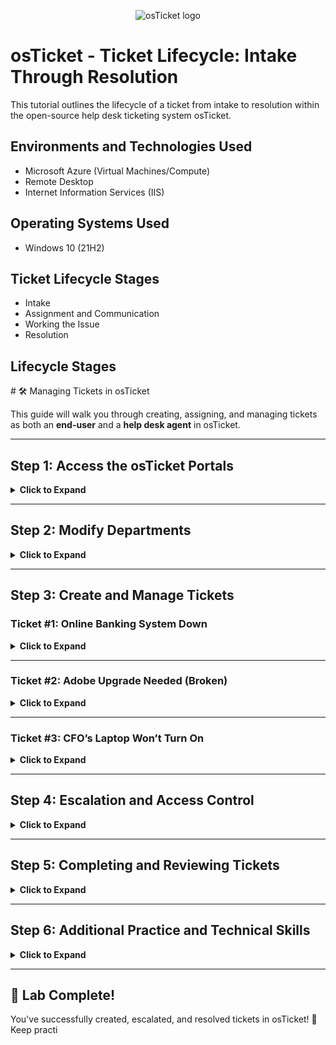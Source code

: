 <p align="center">
<img src="https://i.imgur.com/Clzj7Xs.png" alt="osTicket logo"/>
</p>

<h1>osTicket - Ticket Lifecycle: Intake Through Resolution</h1>
This tutorial outlines the lifecycle of a ticket from intake to resolution within the open-source help desk ticketing system osTicket.<br />


<!--<h2>Video Demonstration</h2>

- ### [YouTube: How to create, work, and resolves tickets within osTicket](https://www.youtube.com)
-->
<h2>Environments and Technologies Used</h2>

- Microsoft Azure (Virtual Machines/Compute)
- Remote Desktop
- Internet Information Services (IIS)

<h2>Operating Systems Used </h2>

- Windows 10</b> (21H2)

<h2>Ticket Lifecycle Stages</h2>

- Intake
- Assignment and Communication
- Working the Issue
- Resolution

<h2>Lifecycle Stages</h2>

<p>
  # 🛠️ Managing Tickets in osTicket

This guide will walk you through creating, assigning, and managing tickets as both an **end-user** and a **help desk agent** in osTicket.

---

## **Step 1: Access the osTicket Portals**
<details>
<summary><b>Click to Expand</b></summary>

### **Login Pages**
- **Admin/Analyst Login Page**:  
http://localhost/osTicket/scp/login.php

markdown
Copy
Edit
- **End-User Portal**:  
http://localhost/osTicket


</details>

---

## **Step 2: Modify Departments**
<details>
<summary><b>Click to Expand</b></summary>

1. Change **SysAdmins** to a **Top-Level Department**.
   <p>
<img src="https://github.com/Drew-Stokes/osTicket---Ticket-Lifecycle/blob/0c8b00ca1a565b881f306eeff1ec75fdf35a45ec/top_level_sysadmin.png" height="30%" width="30%" alt="Disk Sanitization Steps"/>
</p>
 
2. **Delete** (not archive) the **Maintenance Department**.
   <p>
<img src="https://github.com/Drew-Stokes/osTicket---Ticket-Lifecycle/blob/0c8b00ca1a565b881f306eeff1ec75fdf35a45ec/delete_maitanance.png" height="30%" width="30%" alt="Disk Sanitization Steps"/>
</p>

</details>

---

## **Step 3: Create and Manage Tickets**
### **Ticket #1: Online Banking System Down**
<details>
<summary><b>Click to Expand</b></summary>

#### **As an End-User**:
1. Navigate to the **End-User Portal**.
2. Create a ticket:
 - **Issue**: Entire mobile/online banking system is down.
<p>
<img src="https://github.com/Drew-Stokes/osTicket---Ticket-Lifecycle/blob/ed00ff30ed8126a3df29631b1fdd1ea11a9877c7/banking_system_down.png" height="30%" width="30%" alt="Disk Sanitization Steps"/>
</p>

#### **As a Help Desk Agent (John)**:
1. Observe the ticket’s properties:
 - 🏷️ **Priority**  
 - 🏢 **Department**  
 - ⏳ **SLA**  
 - 👤 **Assigned To**  

2. Set properties:
 - **SLA**: 🔥 **Sev-A (1 hour, 24/7)**  
 - **Department**: **Online Banking**  

3. Attempt to observe the ticket again as **John**. Can you still view or modify it?
<p>
<img src="https://github.com/Drew-Stokes/osTicket---Ticket-Lifecycle/blob/b1d2f231c607c0bf3eef68c6e30d454cdfef6e65/observe_ticket.png" height="30%" width="30%" alt="Disk Sanitization Steps"/>
</p>
4. **Work the ticket to completion as Jane**.
<p>
<img src="https://github.com/Drew-Stokes/osTicket---Ticket-Lifecycle/blob/181f4337f9f3a9962c68d777085415eb679e690d/jane_take_over.png" height="30%" width="30%" alt="Disk Sanitization Steps"/>
</p>
</details>

---

### **Ticket #2: Adobe Upgrade Needed (Broken)**
<details>
<summary><b>Click to Expand</b></summary>

#### **As an End-User**:
1. Create a ticket:
 - **Issue**: Accounting department needs Adobe upgrade, broken.
<p>
<img src="https://github.com/Drew-Stokes/osTicket---Ticket-Lifecycle/blob/181f4337f9f3a9962c68d777085415eb679e690d/adobe_ticket.png" height="30%" width="30%" alt="Disk Sanitization Steps"/>
</p>
#### **As a Help Desk Agent (John)**:
1. Observe the ticket’s properties:
 - 🏷️ **Priority**  
 - 🏢 **Department**  
 - ⏳ **SLA**  
 - 👤 **Assigned To**  

2. Set properties:
 - **SLA**: ⏳ **Sev-C (4 hours, 24/7)**  
 - **Department**: **Support**  
<p>
<img src="https://github.com/Drew-Stokes/osTicket---Ticket-Lifecycle/blob/181f4337f9f3a9962c68d777085415eb679e690d/adobe_ticket.png" height="30%" width="30%" alt="Disk Sanitization Steps"/>
</p>
3. **Work the ticket to completion as John**.
<p>
<img src="https://github.com/Drew-Stokes/osTicket---Ticket-Lifecycle/blob/450d76c365a12b4411874269916e4c2817dc25fc/john_close_out_adobe_ticket.png" height="30%" width="30%" alt="Disk Sanitization Steps"/>
</p>
</details>

---

### **Ticket #3: CFO’s Laptop Won’t Turn On**
<details>
<summary><b>Click to Expand</b></summary>

#### **As an End-User**:
1. Create a ticket:
 - **Issue**: CFO’s laptop will no longer turn on.
<p>
<img src="https://github.com/Drew-Stokes/osTicket---Ticket-Lifecycle/blob/3a36447c6863f63041b1a936139e8b10db1c9070/cfo_ticket.png" height="30%" width="30%" alt="Disk Sanitization Steps"/>
</p>

#### **As a Help Desk Agent (John)**:
1. Observe the ticket’s properties:
 - 🏷️ **Priority**  
 - 🏢 **Department**  
 - ⏳ **SLA**  
 - 👤 **Assigned To**  
<p>
<img src="https://github.com/Drew-Stokes/osTicket---Ticket-Lifecycle/blob/3a36447c6863f63041b1a936139e8b10db1c9070/setting_properties_on_cfo_ticket.png" height="30%" width="30%" alt="Disk Sanitization Steps"/>
</p>
2. Set properties:
 - **SLA**: ⏳ **Sev-B (4 hours, 24/7)**  
 - **Department**: **Support**  

3. **Work the ticket to completion as John**.
</details>

---

## **Step 4: Escalation and Access Control**
<details>
<summary><b>Click to Expand</b></summary>

1. **Set all tickets' properties**:  
 - **Sev-A tickets last (SysAdmins)**.  
 - Observe that the **ticket becomes inaccessible** to John.  

2. **Switch to the Admin Panel**:
 - Assign yourself **View-Access** to **SysAdmins**.

3. **Switch back to the Agent Panel**:
 - Observe the **escalated ticket**.  
 - Notice that you can **no longer make changes** to it.  
</details>

---

## **Step 5: Completing and Reviewing Tickets**
<details>
<summary><b>Click to Expand</b></summary>

✅ **Solve all remaining tickets** in the system.  
✅ **Explain how most ticketing systems (including osTicket) send email notifications** when a ticket is updated, allowing users to respond via email.  
✅ **Understand ticket intake in real life (IRL)**:
 - Tickets may come from **phone, chat apps, email, web forms, or in-person** interactions.  
 - Many users **approach IT directly**, but **always log tickets for tracking and metrics**.  
</details>

---

## **Step 6: Additional Practice and Technical Skills**
<details>
<summary><b>Click to Expand</b></summary>

- There is **much more to explore** in osTicket—take time to review its **email features** and automation tools.  
- **Redo this lab multiple times** until you can complete it from memory using a simple checklist.  
- Building **technical intuition** comes from **repetition and hands-on experience**.  
- Revisit the **Technical Skill Pillar** and refine your troubleshooting process.  
</details>

---

## 🎉 **Lab Complete!**
You've successfully created, escalated, and resolved tickets in osTicket! 🚀 Keep practi
</p>
